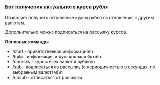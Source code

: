 ### Бот получения актуального курса рубля

Позволяет получить актуальные курсы рубля по отношению к другим валютам.

Дополнительно можно подписаться на рассылку курсов.

**Основные команды**

- /start - приветственная информация\n
- /help - информация о функционале бота\n
- /courses - курсы всех валют к рублю\n
- /sub - подписаться на рассылку (с периодичностью в секундах, по выбранным валютам)\n
- /unsub - отписаться от рассылки
